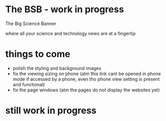 # The BSB - work in progress

The Big Science Banner

where all your science and technology news are at a fingertip 

# things to come
- polish the styling and background images
- fix the viewing sizing on phone (atm this link cant be opened in phone mode
if accessed by a phone, even tho phone view setting is present and functional)
- fix the page windows (atm the pages do not display the websites yet)



# still work in progress
